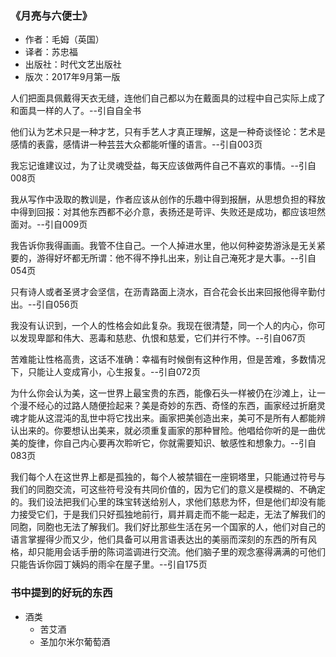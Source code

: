 ### 《月亮与六便士》
* 作者：毛姆（英国）
* 译者：苏忠福
* 出版社：时代文艺出版社
* 版次：2017年9月第一版

人们把面具佩戴得天衣无缝，连他们自己都以为在戴面具的过程中自己实际上成了和面具一样的人了。--引自自全书

他们认为艺术只是一种才艺，只有手艺人才真正理解，这是一种奇谈怪论：艺术是感情的表露，感情讲一种芸芸大众都能听懂的语言。--引自003页

我忘记谁建议过，为了让灵魂受益，每天应该做两件自己不喜欢的事情。--引自008页

我从写作中汲取的教训是，作者应该从创作的乐趣中得到报酬，从思想负担的释放中得到回报：对其他东西都不必介意，表扬还是苛评、失败还是成功，都应该坦然面对。--引自009页

我告诉你我得画画。我管不住自己。一个人掉进水里，他以何种姿势游泳是无关紧要的，游得好坏都无所谓：他不得不挣扎出来，别让自己淹死才是大事。--引自054页

只有诗人或者圣贤才会坚信，在沥青路面上浇水，百合花会长出来回报他得辛勤付出。--引自056页

我没有认识到，一个人的性格会如此复杂。我现在很清楚，同一个人的内心，你可以发现卑鄙和伟大、恶毒和慈悲、仇恨和慈爱，它们并行不悖。--引自067页

苦难能让性格高贵，这话不准确：幸福有时候倒有这种作用，但是苦难，多数情况下，只能让人变成宵小，心生报复。--引自072页

为什么你会认为美，这一世界上最宝贵的东西，能像石头一样被仍在沙滩上，让一个漫不经心的过路人随便捡起来？美是奇妙的东西、奇怪的东西，画家经过折磨灵魂才能从这混沌的乱世中将它找出来。画家把美创造出来，美可不是所有人都能辨认出来的。你要想认出美来，就必须重复画家的那种冒险。他唱给你听的是一曲优美的旋律，你自己内心要再次聆听它，你就需要知识、敏感性和想象力。--引自083页

我们每个人在这世界上都是孤独的，每个人被禁锢在一座铜塔里，只能通过符号与我们的同胞交流，可这些符号没有共同价值的，因为它们的意义是模糊的、不确定的。我们设法把我们心里的珠宝转送给别人，求他们慈悲为怀，但是他们却没有能力接受它们，于是我们只好孤独地前行，肩并肩走而不能一起走，无法了解我们的同胞，同胞也无法了解我们。我们好比那些生活在另一个国家的人，他们对自己的语言掌握得少而又少，他们具备可以用言语表达出的美丽而深刻的东西的所有风格，却只能用会话手册的陈词滥调进行交流。他们脑子里的观念塞得满满的可他们只能告诉你园丁姨妈的雨伞在屋子里。--引自175页

### 书中提到的好玩的东西
* 酒类
    * 苦艾酒 
    * 圣加尔米尔葡萄酒

